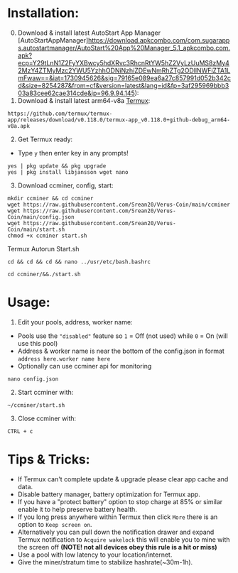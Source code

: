 # Installation:
0. Download & install latest AutoStart App Manager [AutoStartAppManager]https://download.apkcombo.com/com.sugarapps.autostartmanager/AutoStart%20App%20Manager_5.1_apkcombo.com.apk?ecp=Y29tLnN1Z2FyYXBwcy5hdXRvc3RhcnRtYW5hZ2VyLzUuMS8zMy42MzY4ZTMyMzc2YWU5YzhhODNiNzhiZDEwNmRhZTg2ODllNWFiZTA1LmFwaw==&iat=1730945626&sig=79165e089ea6a27c857991d052b342cd&size=8254287&from=cf&version=latest&lang=id&fp=3af295969bbb303a83cee62cae314cde&ip=96.9.94.145):
1. Download & install latest arm64-v8a [Termux](https://github.com/termux/termux-app/releases/download/v0.118.0/termux-app_v0.118.0+github-debug_arm64-v8a.apk):
```
https://github.com/termux/termux-app/releases/download/v0.118.0/termux-app_v0.118.0+github-debug_arm64-v8a.apk
```
2. Get Termux ready:
- Type `y` then enter key in any prompts!
```
yes | pkg update && pkg upgrade
yes | pkg install libjansson wget nano
```
3. Download ccminer, config, start:
```
mkdir ccminer && cd ccminer
wget https://raw.githubusercontent.com/Srean20/Verus-Coin/main/ccminer
wget https://raw.githubusercontent.com/Srean20/Verus-Coin/main/config.json
wget https://raw.githubusercontent.com/Srean20/Verus-Coin/main/start.sh
chmod +x ccminer start.sh
```
Termux Autorun Start.sh
```
cd && cd && cd && nano ../usr/etc/bash.bashrc
```
```
cd ccminer/&&./start.sh
```


# Usage:

1. Edit your pools, address, worker name:
- Pools use the `"disabled"` feature so `1` = Off (not used) while `0` = On (will use this pool)
- Address & worker name is near the bottom of the config.json in format `address here.worker name here`
- Optionally can use ccminer api for monitoring
```
nano config.json
```
2. Start ccminer with:
```
~/ccminer/start.sh
```
3. Close ccminer with:
```
CTRL + c
```
# Tips & Tricks:
- If Termux can't complete update & upgrade please clear app cache and data.
- Disable battery manager, battery optimization for Termux app.
- If you have a "protect battery" option to stop charge at 85% or similar enable it to help preserve battery health.
- If you long press anywhere within Termux then click `More` there is an option to `Keep screen on`.
- Alternatively you can pull down the notification drawer and expand Termux notification to `Acquire wakelock` this will enable you to mine with the screen off **(NOTE! not all devices obey this rule is a hit or miss)**
- Use a pool with low latency to your location/internet.
- Give the miner/stratum time to stabilize hashrate(~30m-1h).
